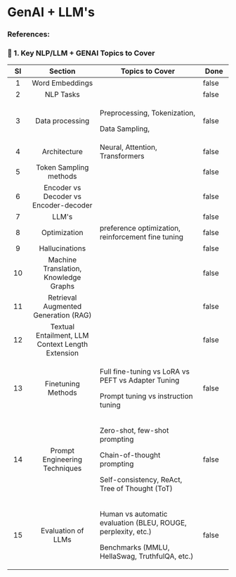 # GenAI + LLM's

### References:

### **📌 1. Key NLP/LLM + GENAI Topics to Cover**

<table><thead><tr><th width="48.37823486328125" align="center">SI</th><th width="185.0369873046875" align="center">Section</th><th width="371.82672119140625" valign="middle">Topics to Cover</th><th width="64.334228515625" data-type="checkbox">Done</th></tr></thead><tbody><tr><td align="center">1</td><td align="center">Word Embeddings </td><td valign="middle"></td><td>false</td></tr><tr><td align="center">2</td><td align="center">NLP Tasks</td><td valign="middle"></td><td>false</td></tr><tr><td align="center">3</td><td align="center">Data processing</td><td valign="middle"><p>Preprocessing, Tokenization, </p><p>Data Sampling, </p></td><td>false</td></tr><tr><td align="center">4</td><td align="center">Architecture </td><td valign="middle">Neural, Attention, Transformers</td><td>false</td></tr><tr><td align="center">5</td><td align="center"> Token Sampling methods </td><td valign="middle"></td><td>false</td></tr><tr><td align="center">6</td><td align="center">Encoder vs Decoder vs Encoder-decoder</td><td valign="middle"></td><td>false</td></tr><tr><td align="center">7</td><td align="center">LLM's</td><td valign="middle"></td><td>false</td></tr><tr><td align="center">8</td><td align="center">Optimization</td><td valign="middle">preference optimization, reinforcement fine tuning</td><td>false</td></tr><tr><td align="center">9</td><td align="center">Hallucinations </td><td valign="middle"></td><td>false</td></tr><tr><td align="center">10</td><td align="center">Machine Translation, Knowledge Graphs</td><td valign="middle"></td><td>false</td></tr><tr><td align="center">11</td><td align="center">Retrieval Augmented Generation (RAG)</td><td valign="middle"></td><td>false</td></tr><tr><td align="center">12</td><td align="center">Textual Entailment, LLM Context Length Extension</td><td valign="middle"></td><td>false</td></tr><tr><td align="center">13</td><td align="center">Finetuning Methods </td><td valign="middle"><p></p><p>Full fine-tuning vs LoRA vs PEFT vs Adapter Tuning</p><p>Prompt tuning vs instruction tuning</p><p></p></td><td>false</td></tr><tr><td align="center">14</td><td align="center">Prompt Engineering Techniques</td><td valign="middle"><p></p><p>Zero-shot, few-shot prompting</p><p>Chain-of-thought prompting</p><p>Self-consistency, ReAct, Tree of Thought (ToT)</p></td><td>false</td></tr><tr><td align="center">15</td><td align="center">Evaluation of LLMs</td><td valign="middle"><p></p><p>Human vs automatic evaluation (BLEU, ROUGE, perplexity, etc.)</p><p>Benchmarks (MMLU, HellaSwag, TruthfulQA, etc.)</p></td><td>false</td></tr></tbody></table>

